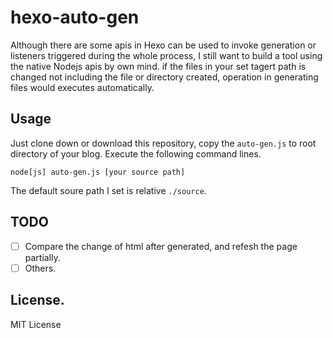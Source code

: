 # hexo-auto-gen
Although there are some apis in Hexo can be used to invoke generation or listeners triggered during the whole process, I still want to 
build a tool using the native Nodejs apis by own mind. if the files in your set tagert path is changed not including the file or directory created, operation in generating files would executes automatically.

## Usage
Just clone down or download this repository, copy the ```auto-gen.js``` to root directory of your blog. Execute the following command lines.
```shell
node[js] auto-gen.js [your source path]
```
The default soure path I set is relative `./source`.

## TODO
- [ ] Compare the change of html after generated, and refesh the page partially.
- [ ] Others.

## License.
MIT License

